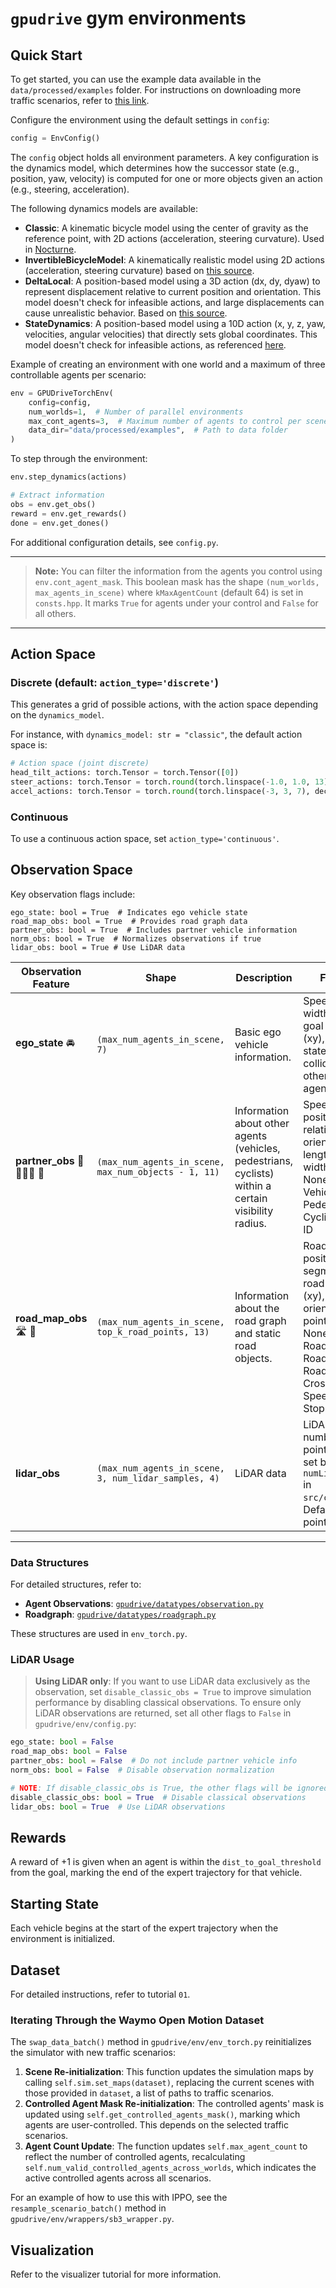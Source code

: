 # `gpudrive` gym environments

## Quick Start

To get started, you can use the example data available in the `data/processed/examples` folder. For instructions on downloading more traffic scenarios, refer to [this link](https://github.com/Emerge-Lab/gpudrive/tree/main?tab=readme-ov-file#dataset-------%EF%B8%8F-).

Configure the environment using the default settings in `config`:

```Python
config = EnvConfig()
```

The `config` object holds all environment parameters. A key configuration is the dynamics model, which determines how the successor state (e.g., position, yaw, velocity) is computed for one or more objects given an action (e.g., steering, acceleration).

The following dynamics models are available:

- **Classic**: A kinematic bicycle model using the center of gravity as the reference point, with 2D actions (acceleration, steering curvature). Used in [Nocturne](https://arxiv.org/pdf/2206.09889).
- **InvertibleBicycleModel**: A kinematically realistic model using 2D actions (acceleration, steering curvature) based on [this source](https://github.com/waymo-research/waymax/tree/main/waymax/dynamics).
- **DeltaLocal**: A position-based model using a 3D action (dx, dy, dyaw) to represent displacement relative to current position and orientation. This model doesn't check for infeasible actions, and large displacements can cause unrealistic behavior. Based on [this source](https://github.com/waymo-research/waymax/tree/main/waymax/dynamics).
- **StateDynamics**: A position-based model using a 10D action (x, y, z, yaw, velocities, angular velocities) that directly sets global coordinates. This model doesn't check for infeasible actions, as referenced [here](https://github.com/waymo-research/waymax/tree/main/waymax/dynamics).

Example of creating an environment with one world and a maximum of three controllable agents per scenario:

```Python
env = GPUDriveTorchEnv(
    config=config,
    num_worlds=1,  # Number of parallel environments
    max_cont_agents=3,  # Maximum number of agents to control per scene
    data_dir="data/processed/examples",  # Path to data folder
)
```

To step through the environment:

```Python
env.step_dynamics(actions)

# Extract information
obs = env.get_obs()
reward = env.get_rewards()
done = env.get_dones()
```

For additional configuration details, see `config.py`.

---

> **Note:** You can filter the information from the agents you control using `env.cont_agent_mask`. This boolean mask has the shape `(num_worlds, max_agents_in_scene)` where `kMaxAgentCount` (default 64) is set in `consts.hpp`. It marks `True` for agents under your control and `False` for all others.

---

## Action Space

### Discrete (default: `action_type='discrete'`)

This generates a grid of possible actions, with the action space depending on the `dynamics_model`.

For instance, with `dynamics_model: str = "classic"`, the default action space is:

```Python
# Action space (joint discrete)
head_tilt_actions: torch.Tensor = torch.Tensor([0])
steer_actions: torch.Tensor = torch.round(torch.linspace(-1.0, 1.0, 13), decimals=3)
accel_actions: torch.Tensor = torch.round(torch.linspace(-3, 3, 7), decimals=3)
```

### Continuous

To use a continuous action space, set `action_type='continuous'`.

## Observation Space

Key observation flags include:

```
ego_state: bool = True  # Indicates ego vehicle state
road_map_obs: bool = True  # Provides road graph data
partner_obs: bool = True  # Includes partner vehicle information
norm_obs: bool = True  # Normalizes observations if true
lidar_obs: bool = True # Use LiDAR data
```

| Observation Feature                     | Shape                                                  | Description                                                                                                                | Features                                                                                                                                                                                                                             |
| --------------------------------------- | ------------------------------------------------------- | -------------------------------------------------------------------------------------------------------------------------- | ------------------------------------------------------------------------------------------------------------------------------------------------------------------------------------------------------------------------------------ |
| **ego_state** 🚘                        | `(max_num_agents_in_scene, 7)`                          | Basic ego vehicle information.                                                                                               | Speed, length, width, relative goal position (xy), collision state (1 if collided, 0 otherwise), agent ID                                                                                                                            |
| **partner_obs** 🚗 🚴🏻‍♀️ 🚶          | `(max_num_agents_in_scene, max_num_objects - 1, 11)`    | Information about other agents (vehicles, pedestrians, cyclists) within a certain visibility radius.                         | Speed, relative position (xy), relative orientation, length and width, type (0: None, 1: Vehicle, 2: Pedestrian, 3: Cyclist), agent ID                                                                                                  |
| **road_map_obs** 🛣️ 🛑                 | `(max_num_agents_in_scene, top_k_road_points, 13)`      | Information about the road graph and static road objects.                                                                    | Road segment position (xy), segment length, road point scale (xy), orientation, point type (0: None, 1: RoadLine, 2: RoadEdge, 3: RoadLane, 4: CrossWalk, 5: SpeedBump, 6: StopSign)                                                    |
| **lidar_obs**                          | `(max_num_agents_in_scene, 3, num_lidar_samples, 4)`    | LiDAR data                                                                                                                 | LiDAR rays; number of points can be set by adjusting `numLidarSamples` in `src/consts.hpp`. Default is 30 points.                                                                                                                    |

---

### Data Structures

For detailed structures, refer to:

- **Agent Observations**: [`gpudrive/datatypes/observation.py`](https://github.com/Emerge-Lab/gpudrive/blob/main/gpudrive/datatypes/observation.py)
- **Roadgraph**: [`gpudrive/datatypes/roadgraph.py`](https://github.com/Emerge-Lab/gpudrive/blob/main/gpudrive/datatypes/roadgraph.py)

These structures are used in `env_torch.py`.

### LiDAR Usage

> **Using LiDAR only**: If you want to use LiDAR data exclusively as the observation, set `disable_classic_obs = True` to improve simulation performance by disabling classical observations. To ensure only LiDAR observations are returned, set all other flags to `False` in `gpudrive/env/config.py`:

```Python
ego_state: bool = False
road_map_obs: bool = False
partner_obs: bool = False  # Do not include partner vehicle info
norm_obs: bool = False  # Disable observation normalization

# NOTE: If disable_classic_obs is True, the other flags will be ignored.
disable_classic_obs: bool = True  # Disable classical observations
lidar_obs: bool = True  # Use LiDAR observations
```

## Rewards

A reward of +1 is given when an agent is within the `dist_to_goal_threshold` from the goal, marking the end of the expert trajectory for that vehicle.

## Starting State

Each vehicle begins at the start of the expert trajectory when the environment is initialized.

## Dataset

For detailed instructions, refer to tutorial `01`.

### Iterating Through the Waymo Open Motion Dataset

The `swap_data_batch()` method in `gpudrive/env/env_torch.py` reinitializes the simulator with new traffic scenarios:

1. **Scene Re-initialization**: This function updates the simulation maps by calling `self.sim.set_maps(dataset)`, replacing the current scenes with those provided in `dataset`, a list of paths to traffic scenarios.
2. **Controlled Agent Mask Re-initialization**: The controlled agents' mask is updated using `self.get_controlled_agents_mask()`, marking which agents are user-controlled. This depends on the selected traffic scenarios.
3. **Agent Count Update**: The function updates `self.max_agent_count` to reflect the number of controlled agents, recalculating `self.num_valid_controlled_agents_across_worlds`, which indicates the active controlled agents across all scenarios.

For an example of how to use this with IPPO, see the `resample_scenario_batch()` method in `gpudrive/env/wrappers/sb3_wrapper.py`.

## Visualization

Refer to the visualizer tutorial for more information.